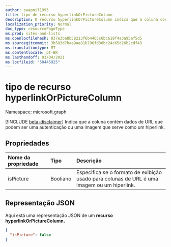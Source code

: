 ```yaml
---
author: swapnil1993
title: tipo de recurso hyperlinkOrPictureColumn
description: O recurso hyperlinkOrPictureColumn indica que a coluna contém dados de URL que podem ser uma autenticação ou uma imagem que serve como um hiperlink.
localization_priority: Normal
doc_type: resourcePageType
ms.prod: sites-and-lists
ms.openlocfilehash: 937e3ba8b58213f6b4465c6bc618f4a3a95af5d5
ms.sourcegitcommit: 3b583d7baa9ae81b796fd30bc24c65d26b2cdf43
ms.translationtype: MT
ms.contentlocale: pt-BR
ms.lasthandoff: 03/04/2021
ms.locfileid: "50445925"
---
```

# <a name="hyperlinkorpicturecolumn-resource-type"></a>tipo de recurso hyperlinkOrPictureColumn

Namespace: microsoft.graph

[!INCLUDE [beta-disclaimer](../../includes/beta-disclaimer.md)]
Indica que a coluna contém dados de URL que podem ser uma autenticação ou uma imagem que serve como um hiperlink.


## <a name="properties"></a>Propriedades

| Nome da propriedade      | Tipo               | Descrição
|:-------------------|:-------------------|:----------------------------------------------
| isPicture       | Booliano             | Especifica se o formato de exibição usado para colunas de URL é uma imagem ou um hiperlink. 


## <a name="json-representation"></a>Representação JSON

Aqui está uma representação JSON de um **recurso hyperlinkOrPictureColumn.**
<!-- { "blockType": "resource", "@odata.type": "microsoft.graph.hyperlinkOrPictureColumn" } -->

```json
{
  "isPicture": false
}
```